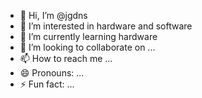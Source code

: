 - 👋 Hi, I’m @jgdns
- 👀 I’m interested in hardware and software
- 🌱 I’m currently learning hardware
- 💞️ I’m looking to collaborate on ...
- 📫 How to reach me ...
- 😄 Pronouns: ...
- ⚡ Fun fact: ...

<!---
jgdns/jgdns is a ✨ special ✨ repository because its `README.md` (this file) appears on your GitHub profile.
You can click the Preview link to take a look at your changes.
--->

